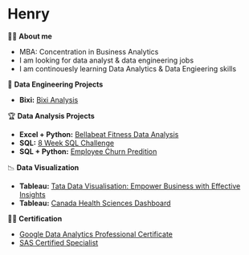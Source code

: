 # Henry


:man_student: **About me**
- MBA: Concentration in Business Analytics
- I am looking for data analyst & data engineering jobs
- I am continouesly learning Data Analytics & Data Engieering skills

:monocle_face: **Data Engineering Projects**
- **Bixi:** [Bixi Analysis](https://github.com/cyangg/Bixi)

🏆 **Data Analysis Projects**
- **Excel + Python:** [Bellabeat Fitness Data Analysis](https://github.com/cyangg/Bellabeat-Fitness-Data-Analysis)
- **SQL:** [8 Week SQL Challenge](https://github.com/cyangg/cyangg-8-Week-SQL-Challenge)
- **SQL + Python:** [Employee Churn Predition](https://github.com/cyangg/Employee-Churn-Prediction)

📉 **Data Visualization**
- **Tableau:** [Tata Data Visualisation: Empower Business with Effective Insights](https://github.com/cyangg/Tata-Data-Visualisation-Empower-Business-with-Effective-Insights)
- **Tableau:** [Canada Health Sciences Dashboard](https://github.com/cyangg/Canada-Health-Sciences-Dashboard)

👨‍💻 **Certification**
- [Google Data Analytics Professional Certificate](https://www.credly.com/badges/c153ca5b-1060-494f-8d5a-130edd3b4688/linked_in_profile)
- [SAS Certified Specialist](https://www.credly.com/badges/c49f3e5d-679e-46bc-9ac5-64497cb94085)
